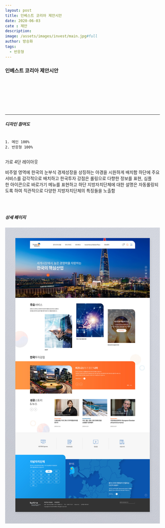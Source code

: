 ```yaml
---
layout: post
title: 인베스트 코리아 제안시안
date: 2020-06-03
cate : 제안
description:
image: /assets/images/invest/main.jpg#full
author: 방승화
tags:
  - 반응형
---
```


<h3>인베스트 코리아 제안시안</h3>
<br><br><br><br><br><br>
<hr>

##### 디자인 참여도
<pre>
<code>
1. 메인 100%
2. 반응형 100%
</code>
</pre>

<p>
가로 4단 레이아웃
⁠</p>
<p>
⁠비주얼 영역에 한국의 눈부식 경제성장을 상징하는 야경을 시원하게 배치함
⁠하단에 주요서비스를 감각적으로 배치하고 한국투자 강점은 롤링으로 다향한 정보를 표현, 심플한 아이콘으로 바로가기 메뉴를 표현하고 하단 지방자치단체에 대한 설명은 자동롤링되도록 하여 직관적으로 다양한 지방자치단체의 특징들을 노출함
</p>
<br>
<br>

##### 상세 페이지
![pc_main](/assets/images/invest/view.jpg)
